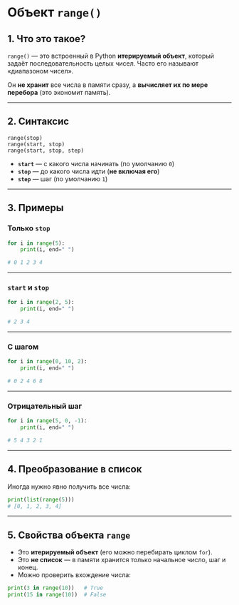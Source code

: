 
# Объект `range()`

## 1. Что это такое?

`range()` — это встроенный в Python **итерируемый объект**, который задаёт последовательность целых чисел.
Часто его называют «диапазоном чисел».

Он **не хранит** все числа в памяти сразу, а **вычисляет их по мере перебора** (это экономит память).

---

## 2. Синтаксис

```
range(stop)
range(start, stop)
range(start, stop, step)
```

* **`start`** — с какого числа начинать (по умолчанию `0`)
* **`stop`** — до какого числа идти (**не включая его**)
* **`step`** — шаг (по умолчанию `1`)

---

## 3. Примеры

### Только `stop`

```python
for i in range(5):
    print(i, end=" ")

# 0 1 2 3 4
```

---

### `start` и `stop`

```python
for i in range(2, 5):
    print(i, end=" ")

# 2 3 4 
```

---

### С шагом

```python
for i in range(0, 10, 2):
    print(i, end=" ")

# 0 2 4 6 8
```


---

### Отрицательный шаг

```python
for i in range(5, 0, -1):
    print(i, end=" ")

# 5 4 3 2 1
```

---

## 4. Преобразование в список

Иногда нужно явно получить все числа:

```python
print(list(range(5)))
# [0, 1, 2, 3, 4]
```

---

## 5. Свойства объекта `range`

* Это **итерируемый объект** (его можно перебирать циклом `for`).
* Это **не список** — в памяти хранится только начальное число, шаг и конец.
* Можно проверить вхождение числа:

```python
print(3 in range(10))   # True
print(15 in range(10))  # False
```


